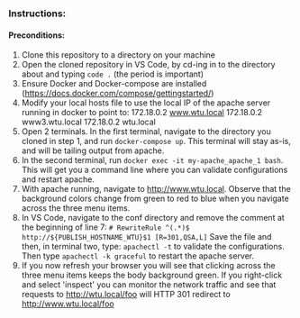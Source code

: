 ### Instructions:

#### Preconditions:

1. Clone this repository to a directory on your machine
2. Open the cloned repository in VS Code, by cd-ing in to the directory about and typing `code .` (the period is important)
3. Ensure Docker and Docker-compose are installed (https://docs.docker.com/compose/gettingstarted/)
4. Modify your local hosts file to use the local IP of the apache server running in docker to point to:
   172.18.0.2 www.wtu.local
   172.18.0.2 www3.wtu.local
   172.18.0.2 wtu.local
5. Open 2 terminals. In the first terminal, navigate to the directory you cloned in step 1, and run `docker-compose up`. This terminal will stay as-is, and will be tailing output from apache.
6. In the second terminal, run `docker exec -it my-apache_apache_1 bash`. This will get you a command line where you can validate configurations and restart apache.
7. With apache running, navigate to http://www.wtu.local. Observe that the background colors change from green to red to blue when you navigate across the three menu items.
8. In VS Code, navigate to the conf directory and remove the comment at the beginning of line 7:
   `# RewriteRule ^(.*)$ http://${PUBLISH_HOSTNAME_WTU}$1 [R=301,QSA,L]`
   Save the file and then, in terminal two, type: `apachectl -t` to validate the configurations. Then type `apachectl -k graceful` to restart the apache server.
9. If you now refresh your browser you will see that clicking across the three menu items keeps the body background green. If you right-click and select 'inspect' you can monitor the network traffic and see that requests to http://wtu.local/foo will HTTP 301 redirect to http://www.wtu.local/foo
